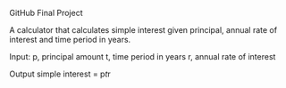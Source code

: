 GitHub Final Project

A calculator that calculates simple interest given principal, annual rate of interest and time period in years.


Input:
   p, principal amount
   t, time period in years
   r, annual rate of interest


Output
   simple interest = p*t*r
